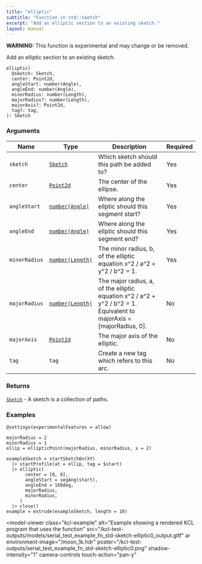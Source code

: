 ```yaml
---
title: "elliptic"
subtitle: "Function in std::sketch"
excerpt: "Add an elliptic section to an existing sketch."
layout: manual
---
```


**WARNING:** This function is experimental and may change or be removed.

Add an elliptic section to an existing sketch.

```kcl
elliptic(
  @sketch: Sketch,
  center: Point2d,
  angleStart: number(Angle),
  angleEnd: number(Angle),
  minorRadius: number(Length),
  majorRadius?: number(Length),
  majorAxis?: Point2d,
  tag?: tag,
): Sketch
```



### Arguments

| Name | Type | Description | Required |
|----------|------|-------------|----------|
| `sketch` | [`Sketch`](/docs/kcl-std/types/std-types-Sketch) | Which sketch should this path be added to? | Yes |
| `center` | [`Point2d`](/docs/kcl-std/types/std-types-Point2d) | The center of the ellipse. | Yes |
| `angleStart` | [`number(Angle)`](/docs/kcl-std/types/std-types-number) | Where along the ellptic should this segment start? | Yes |
| `angleEnd` | [`number(Angle)`](/docs/kcl-std/types/std-types-number) | Where along the ellptic should this segment end? | Yes |
| `minorRadius` | [`number(Length)`](/docs/kcl-std/types/std-types-number) | The minor radius, b, of the elliptic equation x^2 / a^2 + y^2 / b^2 = 1. | Yes |
| `majorRadius` | [`number(Length)`](/docs/kcl-std/types/std-types-number) | The major radius, a, of the elliptic equation x^2 / a^2 + y^2 / b^2 = 1. Equivalent to majorAxis = [majorRadius, 0]. | No |
| `majorAxis` | [`Point2d`](/docs/kcl-std/types/std-types-Point2d) | The major axis of the elliptic. | No |
| `tag` | `tag` | Create a new tag which refers to this arc. | No |

### Returns

[`Sketch`](/docs/kcl-std/types/std-types-Sketch) - A sketch is a collection of paths.


### Examples

```kcl
@settings(experimentalFeatures = allow)

majorRadius = 2
minorRadius = 1
ellip = ellipticPoint(majorRadius, minorRadius, x = 2)

exampleSketch = startSketchOn(XY)
  |> startProfile(at = ellip, tag = $start)
  |> elliptic(
       center = [0, 0],
       angleStart = segAng(start),
       angleEnd = 160deg,
       majorRadius,
       minorRadius,
     )
  |> close()
example = extrude(exampleSketch, length = 10)

```


<model-viewer
  class="kcl-example"
  alt="Example showing a rendered KCL program that uses the  function"
  src="/kcl-test-outputs/models/serial_test_example_fn_std-sketch-elliptic0_output.gltf"
  ar
  environment-image="/moon_1k.hdr"
  poster="/kcl-test-outputs/serial_test_example_fn_std-sketch-elliptic0.png"
  shadow-intensity="1"
  camera-controls
  touch-action="pan-y"
>
</model-viewer>


